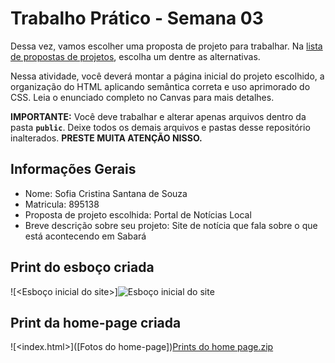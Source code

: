 # Trabalho Prático - Semana 03
 
  Dessa vez, vamos escolher uma proposta de projeto para trabalhar. Na [lista de propostas de projetos](propostas-projetos.md), escolha um dentre as alternativas.
 
  Nessa atividade, você deverá montar a página inicial do projeto escolhido, a organização do HTML aplicando semântica correta e uso aprimorado do CSS. Leia o enunciado completo no Canvas para mais detalhes.
  
  **IMPORTANTE:** Você deve trabalhar e alterar apenas arquivos dentro da pasta **`public`**. Deixe todos os demais arquivos e pastas desse repositório inalterados. **PRESTE MUITA ATENÇÃO NISSO.**
 
 ## Informações Gerais
 
 - Nome: Sofia Cristina Santana de Souza
 - Matricula: 895138
 - Proposta de projeto escolhida: Portal de Notícias Local
 - Breve descrição sobre seu projeto: Site de notícia que fala sobre o que está acontecendo em Sabará
 
 
 ## Print do esboço criada
 
 ![<Esboço inicial do site>]![Esboço inicial do site](https://github.com/user-attachments/assets/487f46bb-e210-4494-ac74-cdbaa751d21a)
 
 
 
 ## Print da home-page criada
 
 ![<index.html>]([Fotos do home-page])[Prints do home page.zip](https://github.com/user-attachments/files/19183682/Prints.do.home.page.zip)
